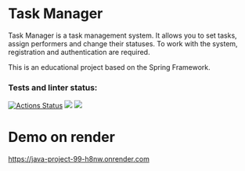 # Task Manager
Task Manager is a task management system. It allows you to set tasks, assign performers and change their statuses. To work with the system, registration and authentication are required.

This is an educational project based on the Spring Framework.

### Tests and linter status:
[![Actions Status](https://github.com/LotBag/java-project-99/actions/workflows/hexlet-check.yml/badge.svg)](https://github.com/LotBag/java-project-99/actions)
<a href="https://codeclimate.com/github/LotBag/java-project-99/maintainability"><img src="https://api.codeclimate.com/v1/badges/4bf9634a4cf5ea639d23/maintainability" /></a>
<a href="https://codeclimate.com/github/LotBag/java-project-72/test_coverage"><img src="https://api.codeclimate.com/v1/badges/ca8410609ca3b9a042e0/test_coverage" /></a>
# Demo on render

https://java-project-99-h8nw.onrender.com